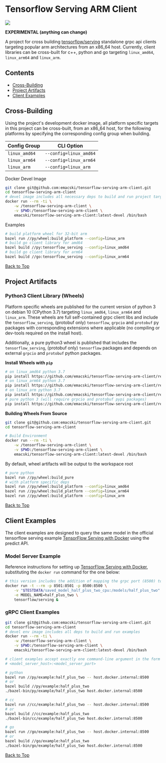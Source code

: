 Tensorflow Serving ARM Client
=============================
![](https://github.com/emacski/tensorflow-serving-arm-client/workflows/Build/badge.svg)

**EXPERIMENTAL (anything can change)**

A project for cross building [tensorflow/serving](https://github.com/tensorflow/serving)
standalone grpc api clients targeting popular arm architectures from an x86_64 host.
Currently, client libraries can be cross-built for c++, python and go targeting
`linux_amd64`, `linux_arm64` and `linux_arm`.

## Contents
* [Cross-Building](#cross-building)
* [Project Artifacts](#project-artifacts)
* [Client Examples](#client-examples)

## Cross-Building

Using the project's development docker image, all platform specific targets in this
project can be cross-built, from an x86_64 host, for the following platforms by
specifying the corresponding config group when building.

| Config Group | CLI Option |
|--------------|----------|
| `linux_amd64` | `--config=linux_amd64` |
| `linux_arm64` | `--config=linux_arm64` |
| `linux_arm` | `--config=linux_arm` |

Docker Devel Image
```sh
git clone git@github.com:emacski/tensorflow-serving-arm-client.git
cd tensorflow-serving-arm-client
# devel image includes all necessary deps to build and run project targets
docker run --rm -ti \
    -w /tensorflow-serving-arm-client \
    -v $PWD:/tensorflow-serving-arm-client \
    emacski/tensorflow-serving-arm-client:latest-devel /bin/bash
```

Examples
```sh
# build platform wheel for 32-bit arm
bazel run //py/wheel:build_platform --config=linux_arm
# build go client library for amd64
bazel build //py:tensorflow_serving --config=linux_amd64
# build go client library for arm64
bazel build //go:tensorflow_serving --config=linux_arm64
```

[Back to Top](#contents)

## Project Artifacts
### Python3 Client Library (Wheels)

Platform specific wheels are published for the current version of python 3
on debian 10 (CPython 3.7) targeting `linux_amd64`, `linux_arm64` and `linux_arm`.
These wheels are full self-contained grpc client libs and include the
`tensorflow_serving`, (protobuf only) `tensorflow`, `grpcio` and `protobuf` py
packages with corresponding extensions where applicable (no compiling or dev-tools
required on the install host).

Additionally, a pure python3 wheel is published that includes the `tensorflow_serving`,
(protobuf only) `tensorflow` packages and depends on external `grpcio` and
`protobuf` python packages.

**Install Wheels with `pip`**
```sh
# on linux_amd64 python 3.7
pip install https://github.com/emacski/tensorflow-serving-arm-client/releases/download/2.4.1/tensorflow_serving_arm_client-2.4.1-cp37-none-manylinux2014_x86_64.whl
# on linux_arm64 python 3.7
pip install https://github.com/emacski/tensorflow-serving-arm-client/releases/download/2.4.1/tensorflow_serving_arm_client-2.4.1-cp37-none-manylinux2014_aarch64.whl
# on linux_arm python 3.7
pip install https://github.com/emacski/tensorflow-serving-arm-client/releases/download/2.4.1/tensorflow_serving_arm_client-2.4.1-cp37-none-manylinux2014_armv7l.whl
# pure python 3 (will require grpcio and protobuf pypi packages)
pip install https://github.com/emacski/tensorflow-serving-arm-client/releases/download/2.4.1/tensorflow_serving_arm_client-2.4.1-py3-none-any.whl
```

**Building Wheels From Source**
```sh
git clone git@github.com:emacski/tensorflow-serving-arm-client.git
cd tensorflow-serving-arm-client

# Build Environment
docker run --rm -ti \
    -w /tensorflow-serving-arm-client \
    -v $PWD:/tensorflow-serving-arm-client \
    emacski/tensorflow-serving-arm-client:latest-devel /bin/bash
```
By default, wheel artifacts will be output to the workspace root
```sh
# pure python
bazel run //py/wheel:build_pure
# with platform specific deps
bazel run //py/wheel:build_platform --config=linux_amd64
bazel run //py/wheel:build_platform --config=linux_arm64
bazel run //py/wheel:build_platform --config=linux_arm
```

[Back to Top](#contents)

## Client Examples

The client examples are designed to query the same model in the official tensorflow serving example
[TensorFlow Serving with Docker](https://www.tensorflow.org/tfx/serving/docker) using the predict API.

### Model Server Example
Reference instructions for setting up [TensorFlow Serving with Docker](https://www.tensorflow.org/tfx/serving/docker),
substituting the `docker run` command for the one below:
```sh
# this version includes the addition of mapping the grpc port (8500) to the host
docker run -t --rm -p 8501:8501 -p 8500:8500 \
    -v "$TESTDATA/saved_model_half_plus_two_cpu:/models/half_plus_two" \
    -e MODEL_NAME=half_plus_two \
    tensorflow/serving &
```

### gRPC Client Examples
```sh
git clone git@github.com:emacski/tensorflow-serving-arm-client.git
cd tensorflow-serving-arm-client
# devel env image includes all deps to build and run examples
docker run --rm -ti \
    -w /tensorflow-serving-arm-client \
    -v $PWD:/tensorflow-serving-arm-client \
    emacski/tensorflow-serving-arm-client:latest-devel /bin/bash

# client examples accept exactly one command-line argument in the form of:
# <model_server_host>:<model_server_port>

# python
bazel run //py/example:half_plus_two -- host.docker.internal:8500
# or
bazel build //py/example:half_plus_two
./bazel-bin/py/example/half_plus_two host.docker.internal:8500

# cc
bazel run //cc/example:half_plus_two -- host.docker.internal:8500
# or
bazel build //cc/example:half_plus_two
./bazel-bin/cc/example/half_plus_two host.docker.internal:8500

# go
bazel run //go/example:half_plus_two -- host.docker.internal:8500
# or
bazel build //go/example:half_plus_two
./bazel-bin/go/example/half_plus_two host.docker.internal:8500
```

[Back to Top](#contents)
